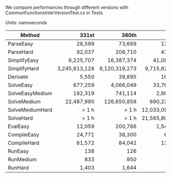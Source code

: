 We compare performances through different versions with CommonFunctionsInterVersionTest.cs in Tests.

Units: nanoseconds

|          Method |         331st |          380th |     391st      |         410th |           483rd |         520th |         690th |         826th |         914th |         920th |        1034th |        1066th |        1090th |
|---------------- |--------------:|---------------:|---------------:|--------------:|----------------:|--------------:|--------------:|--------------:|--------------:|--------------:|--------------:|--------------:|--------------:|
|       ParseEasy |        28,599 |         73,669 |        134,120 |        44,328 |          54,675 |        21,722 |        32,212 |        32,138 |        34,702 |        32,199 |        33,008 |        27,483 |        33,043 |
|       ParseHard |        92,037 |        208,710 |        415,440 |       178,760 |         287,865 |       209,853 |       624,769 |       698,094 |     4,272,898 |     3,862,375 |     4,731,275 |     4,051,823 |     5,284,613 |
|    SimplifyEasy |     6,225,707 |     16,387,374 |     41,081,822 |       397,973 |       2,594,367 |       168,462 |       225,393 |       281,626 |       122,809 |        79,184 |        94,505 |        86,478 |       102,600 |
|    SimplifyHard | 3,245,613,128 |  8,120,319,273 |  9,715,629,251 | 7,477,089,153 |  13,529,147,530 | 3,015,302,746 | 3,162,675,550 | 3,826,831,860 | 4,024,002,060 | 2,633,113,653 | 3,262,112,233 | 4,540,783,876 | 4,639,170,780 |
|        Derivate |         5,550 |         39,895 |        161,507 |        50,858 |          56,255 |        37,702 |        46,083 |        86,751 |        68,604 |        41,388 |        58,340 |        48,376 |        54,228 |
|       SolveEasy |       677,259 |      4,066,049 |     33,760,616 |     7,556,902 |     124,888,489 |    38,935,084 |    42,101,926 |    43,102,578 |    43,778,486 |    42,818,770 |    42,230,213 |    35,415,096 |    45,032,006 |
| SolveEasyMedium |       192,319 |        741,114 |      2,861,751 |       646,063 |         789,993 |       124,082 |       154,729 |       142,744 |       138,836 |        78,712 |       110,144 |        88,021 |       106,430 |
|     SolveMedium |    22,487,990 |    126,650,858 |    690,232,457 |   178,691,349 |     350,752,882 |     2,961,363 |     2,174,299 |     2,108,050 |     2,248,458 |     2,449,733 |     2,996,001 |     2,661,744 |     3,272,498 |
| SolveMediumHard |       > 1 h   |       > 1 h    | 12,033,099,074 | 2,754,157,261 |   5,779,298,835 |   240,930,082 |   258,560,720 |   309,944,856 |   346,532,318 |   258,799,676 |   305,404,083 |   354,286,153 |   409,437,694 |
|       SolveHard |       > 1 h   |       > 1 h    | 21,565,808,100 | 5,636,112,783 | 100,663,275,757 | 1,862,768,773 | 2,532,972,635 | 3,000,655,673 | 3,606,412,386 | 2,425,286,433 | 2,918,112,980 | 3,162,162,893 | 3,353,403,193 |
|        EvalEasy |        12,059 |        200,766 |      1,548,901 |       550,676 |       3,354,484 |            34 |            72 |            68 |            84 |            28 |            11 |            11 |            13 |
|     CompileEasy |        24,771 |         38,300 |         62,328 |        33,684 |          40,751 |         9,208 |        15,467 |         5,487 |         5,623 |         6,283 |         6,254 |         5,143 |       565,597 |
|     CompileHard |        61,572 |         84,042 |        139,499 |        73,738 |          96,203 |        18,274 |        26,390 |        14,782 |        15,657 |        17,986 |        17,672 |        14,902 |     1,234,995 |
|         RunEasy |           138 |            126 |            123 |           117 |             128 |           157 |           170 |           165 |           175 |           167 |           161 |           149 |            48 |
|       RunMedium |           833 |            950 |            920 |           844 |             838 |         1,008 |         1,081 |         1,064 |         1,155 |         1,089 |           982 |           875 |           630 |
|         RunHard |         1,403 |          1,644 |          1,558 |         1,427 |           1,391 |         1,974 |         2,102 |         2,037 |         2,046 |         2,044 |         1,855 |         1,655 |         1,041 |
																													   